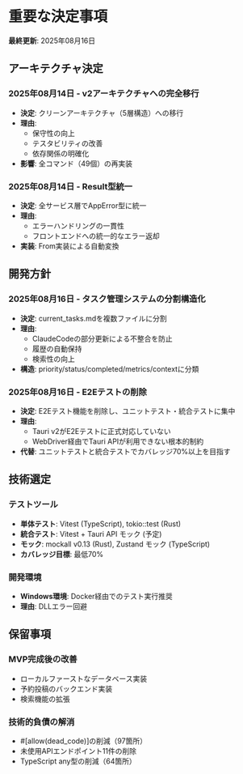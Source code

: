 # 重要な決定事項

**最終更新**: 2025年08月16日

## アーキテクチャ決定

### 2025年08月14日 - v2アーキテクチャへの完全移行
- **決定**: クリーンアーキテクチャ（5層構造）への移行
- **理由**: 
  - 保守性の向上
  - テスタビリティの改善
  - 依存関係の明確化
- **影響**: 全コマンド（49個）の再実装

### 2025年08月14日 - Result型統一
- **決定**: 全サービス層でAppError型に統一
- **理由**: 
  - エラーハンドリングの一貫性
  - フロントエンドへの統一的なエラー返却
- **実装**: From実装による自動変換

## 開発方針

### 2025年08月16日 - タスク管理システムの分割構造化
- **決定**: current_tasks.mdを複数ファイルに分割
- **理由**: 
  - ClaudeCodeの部分更新による不整合を防止
  - 履歴の自動保持
  - 検索性の向上
- **構造**: priority/status/completed/metrics/contextに分類

### 2025年08月16日 - E2Eテストの削除
- **決定**: E2Eテスト機能を削除し、ユニットテスト・統合テストに集中
- **理由**: 
  - Tauri v2がE2Eテストに正式対応していない
  - WebDriver経由でTauri APIが利用できない根本的制約
- **代替**: ユニットテストと統合テストでカバレッジ70%以上を目指す

## 技術選定

### テストツール
- **単体テスト**: Vitest (TypeScript), tokio::test (Rust)
- **統合テスト**: Vitest + Tauri API モック (予定)
- **モック**: mockall v0.13 (Rust), Zustand モック (TypeScript)
- **カバレッジ目標**: 最低70%

### 開発環境
- **Windows環境**: Docker経由でのテスト実行推奨
- **理由**: DLLエラー回避

## 保留事項

### MVP完成後の改善
- ローカルファーストなデータベース実装
- 予約投稿のバックエンド実装
- 検索機能の拡張

### 技術的負債の解消
- #[allow(dead_code)]の削減（97箇所）
- 未使用APIエンドポイント11件の削除
- TypeScript any型の削減（64箇所）